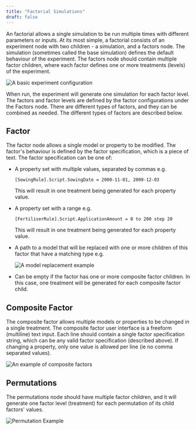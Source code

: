 ```yaml
---
title: "Factorial Simulations"
draft: false
---
```


An factorial allows a single simulation to be run multiple times with different
parameters or inputs. At its most simple, a factorial consists of an
experiment node with two children - a simulation, and a factors node. The
simulation (sometimes called the base simulation) defines the default behaviour
of the experiment. The factors node should contain multiple factor children,
where each factor defines one or more treatments (levels) of the experiment.

![A basic experiment configuration](/images/Usage.Factorial.BasicExperiment.png)

When run, the experiment will generate one simulation for each factor level. The
factors and factor levels are defined by the factor configurations under the
Factors node. There are different types of factors, and they can be combined as
needed. The different types of factors are described below.

## Factor

The factor node allows a single model or property to be modified. The factor's
behaviour is defined by the factor specification, which is a piece of text. The
factor specification can be one of:

- A property set with multiple values, separated by commas e.g.

  `[SowingRule].Script.SowingDate = 2000-11-01, 2000-12-03`

  This will result in one treatment being generated for each property value.

- A property set with a range e.g.

  `[FertiliserRule].Script.ApplicationAmount = 0 to 200 step 20`

  This will result in one treatment being generated for each property value.

- A path to a model that will be replaced with one or more children of this
  factor that have a matching type e.g.

  ![A model replacement example](/images/Usage.Factorial.ModelReplacement.png)

- Can be empty if the factor has one or more composite factor children. In this 
  case, one treatment will be generated for each composite factor child.

## Composite Factor

The composite factor allows multiple models or properties to be changed in a
single treatment. The composite factor user interface is a freeform (multiline)
text input. Each line should contain a single factor specification string, which
can be any valid factor specification (described above). If changing a property,
only one value is allowed per line (ie no comma separated values).

  ![An example of composite factors](/images/Usage.Factorial.CompositeFactor.png)

## Permutations

The permutations node should have multiple factor children, and it will generate
one factor level (treatment) for each permutation of its child factors' values.

![Permutation Example](/images/Usage.Factorial.Permutation.png)
